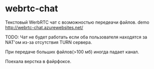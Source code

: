 # webrtc-chat

Текстовый WerbRTC чат с возможностью передеачи файлов. demo http://webrtc-chat.azurewebsites.net/

TODO:
Чат не будет работать если оба пользователя находятся за NAT'ом из-за отсутствия TURN сервера.

 При передаче больших файлов(>100 мб) иногда падает канал.
 
 Поехала верстка в файрфоксе.
